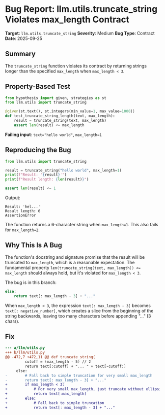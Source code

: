 # Bug Report: llm.utils.truncate_string Violates max_length Contract

**Target**: `llm.utils.truncate_string`
**Severity**: Medium
**Bug Type**: Contract
**Date**: 2025-09-25

## Summary

The `truncate_string` function violates its contract by returning strings longer than the specified `max_length` when `max_length < 3`.

## Property-Based Test

```python
from hypothesis import given, strategies as st
from llm.utils import truncate_string

@given(st.text(), st.integers(min_value=1, max_value=1000))
def test_truncate_string_length(text, max_length):
    result = truncate_string(text, max_length)
    assert len(result) <= max_length
```

**Failing input**: `text="hello world"`, `max_length=1`

## Reproducing the Bug

```python
from llm.utils import truncate_string

result = truncate_string("hello world", max_length=1)
print(f"Result: '{result}'")
print(f"Result length: {len(result)}")

assert len(result) <= 1
```

Output:
```
Result: 'hel...'
Result length: 6
AssertionError
```

The function returns a 6-character string when `max_length=1`. This also fails for `max_length=2`.

## Why This Is A Bug

The function's docstring and signature promise that the result will be truncated to `max_length`, which is a reasonable expectation. The fundamental property `len(truncate_string(text, max_length)) <= max_length` should always hold, but it's violated for `max_length < 3`.

The bug is in this branch:
```python
else:
    return text[: max_length - 3] + "..."
```

When `max_length < 3`, the expression `text[: max_length - 3]` becomes `text[: negative_number]`, which creates a slice from the beginning of the string backwards, leaving too many characters before appending "..." (3 chars).

## Fix

```diff
--- a/llm/utils.py
+++ b/llm/utils.py
@@ -472,7 +472,11 @@ def truncate_string(
         cutoff = (max_length - 5) // 2
         return text[:cutoff] + "... " + text[-cutoff:]
     else:
-        # Fall back to simple truncation for very small max_length
-        return text[: max_length - 3] + "..."
+        if max_length < 3:
+            # For very small max_length, just truncate without ellipsis
+            return text[:max_length]
+        else:
+            # Fall back to simple truncation
+            return text[: max_length - 3] + "..."
```